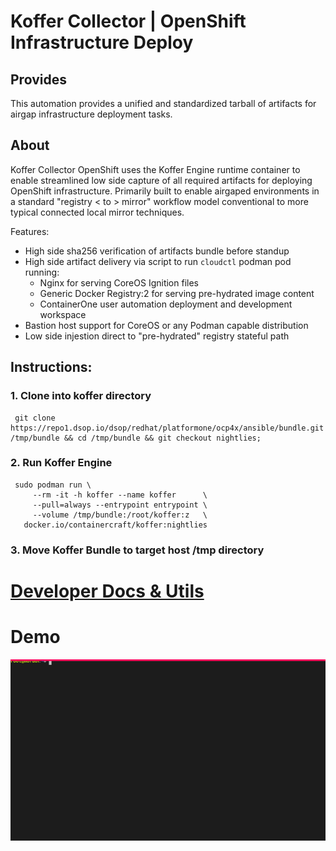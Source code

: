 # Koffer Collector | OpenShift Infrastructure Deploy
## Provides
This automation provides a unified and standardized tarball of artifacts for
airgap infrastructure deployment tasks.

## About
Koffer Collector OpenShift uses the Koffer Engine runtime container to enable
streamlined low side capture of all required artifacts for deploying OpenShift 
infrastructure. Primarily built to enable airgaped environments in a standard 
"registry < to > mirror" workflow model conventional to more typical connected 
local mirror techniques.

Features:
  - High side sha256 verification of artifacts bundle before standup
  - High side artifact delivery via script to run `cloudctl` podman pod running:
    - Nginx for serving CoreOS Ignition files
    - Generic Docker Registry:2 for serving pre-hydrated image content
    - ContainerOne user automation deployment and development workspace
  - Bastion host support for CoreOS or any Podman capable distribution
  - Low side injestion direct to "pre-hydrated" registry stateful path

## Instructions:
### 1. Clone into koffer directory
```
 git clone https://repo1.dsop.io/dsop/redhat/platformone/ocp4x/ansible/bundle.git /tmp/bundle && cd /tmp/bundle && git checkout nightlies;
```
### 2. Run Koffer Engine
```
 sudo podman run \
     --rm -it -h koffer --name koffer      \
     --pull=always --entrypoint entrypoint \
     --volume /tmp/bundle:/root/koffer:z   \
   docker.io/containercraft/koffer:nightlies
```
### 3. Move Koffer Bundle to target host /tmp directory
# [Developer Docs & Utils](./dev)
# Demo
![bundle](./web/bundle.svg)
